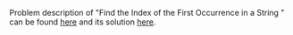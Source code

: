 Problem description of "Find the Index of the First Occurrence in a String " can be found [here](https://leetcode.com/problems/find-the-index-of-the-first-occurrence-in-a-string/) and its solution [here]().